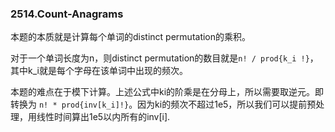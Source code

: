 ### 2514.Count-Anagrams

本题的本质就是计算每个单词的distinct permutation的乘积。

对于一个单词长度为n，则distinct permutation的数目就是`n! / prod{k_i !}`，其中k_i就是每个字母在该单词中出现的频次。

本题的难点在于模下计算。上述公式中ki的阶乘是在分母上，所以需要取逆元。即转换为 `n! * prod{inv[k_i]!}`。因为ki的频次不超过1e5，所以我们可以提前预处理，用线性时间算出1e5以内所有的inv[i].
